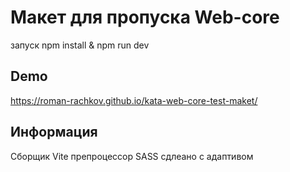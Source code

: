 # Макет для пропуска Web-core

запуск npm install & npm run dev

## Demo
https://roman-rachkov.github.io/kata-web-core-test-maket/

## Информация
Сборщик Vite
препроцессор SASS
сдлеано с адаптивом
